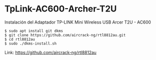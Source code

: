 # TpLink-AC600-Archer-T2U
Instalación del Adaptador TP-LINK Mini Wireless USB Arcer T2U - AC600

```
$ sudo apt install git dkms
$ git clone https://github.com/aircrack-ng/rtl8812au.git
$ cd rtl8812au
$ sudo ./dkms-install.sh
```

Link: https://github.com/aircrack-ng/rtl8812au
